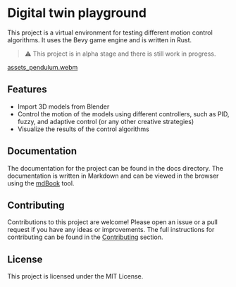 # Digital twin playground

This project is a virtual environment for testing different motion control algorithms. It uses the Bevy game engine and is written in Rust.

> :warning: This project is in alpha stage and there is still work in progress.

[assets_pendulum.webm](https://github.com/Open-Source-Digital-Twin/digital-twin-playground/assets/34453935/b18dc889-42f7-41d6-bf9b-83371812bd2e)

## Features
* Import 3D models from Blender
* Control the motion of the models using different controllers, such as PID, fuzzy, and adaptive control (or any other creative strategies)
* Visualize the results of the control algorithms

## Documentation
The documentation for the project can be found in the docs directory. The documentation is written in Markdown and can be viewed in the browser using the [mdBook](https://github.com/rust-lang/mdBook) tool.

## Contributing
Contributions to this project are welcome! Please open an issue or a pull request if you have any ideas or improvements. The full instructions for contributing can be found in the [Contributing](./docs/src/contributing/introduction.md) section.

## License
This project is licensed under the MIT License.
